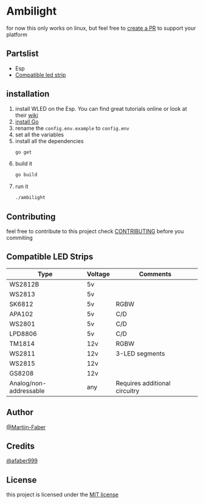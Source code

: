 # Ambilight

for now this only works on linux, but feel free to [create a PR](https://github.com/Martijn-Faber/ambilight/pulls) to support your platform

## Partslist

- Esp
- [Compatible led strip](#compatible-led-strips)

## installation

1. install WLED on the Esp. You can find great tutorials online or look at their [wiki](https://github.com/Aircoookie/WLED/wiki/)
2. [install Go](https://golang.org/doc/install)
3. rename the `config.env.example` to `config.env`
4. set all the variables
5. install all the dependencies
   ```bash
   go get
   ```
6. build it
   ```bash
   go build
   ```
7. run it
    ```bash
    ./ambilight
    ```

## Contributing
feel free to contribute to this project
check [CONTRIBUTING](./CONTRIBUTING.md) before you commiting

## Compatible LED Strips

| Type                   | Voltage | Comments                      |
| ---------------------- | ------- | ----------------------------- |
| WS2812B                | 5v      |
| WS2813                 | 5v      |
| SK6812                 | 5v      | RGBW                          |
| APA102                 | 5v      | C/D                           |
| WS2801                 | 5v      | C/D                           |
| LPD8806                | 5v      | C/D                           |
| TM1814                 | 12v     | RGBW                          |
| WS2811                 | 12v     | 3-LED segments                |
| WS2815                 | 12v     |
| GS8208                 | 12v     |
| Analog/non-addressable | any     | Requires additional circuitry |

## Author

[@Martijn-Faber](https://github.com/Martijn-Faber)

## Credits

[@afaber999](https://github.com/afaber999)

## License
this project is licensed under the [MIT license](./LICENSE)
